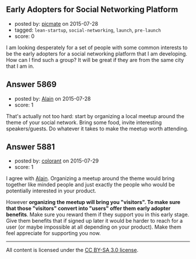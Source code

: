 ## Early Adopters for Social Networking Platform

- posted by: [picmate](https://stackexchange.com/users/268327/picmate) on 2015-07-28
- tagged: `lean-startup`, `social-networking`, `launch`, `pre-launch`
- score: 0

<p>I am looking desperately for a set of people with some common interests to be the early adopters for a social networking platform that I am developing. How can I find such a group? It will be great if they are from the same city that I am in.</p>



## Answer 5869

- posted by: [Alain](https://stackexchange.com/users/21866/alain) on 2015-07-28
- score: 1

<p>That's actually not too hard: start by organizing a local meetup around the theme of your social network. Bring some food, invite interesting speakers/guests. Do whatever it takes to make the meetup worth attending.</p>



## Answer 5881

- posted by: [colorant](https://stackexchange.com/users/6702482/colorant) on 2015-07-29
- score: 1

<p>I agree with <a href="https://startups.stackexchange.com/a/5869/5313">Alain</a>. Organizing a meetup around the theme would bring together like minded people and just exactly the people who would be potentially interested in your product. </p>

<p>However <strong>organizing the meetup will bring you "visitors". To make sure that those "visitors" convert into "users" offer them early adopter benefits</strong>. Make sure you reward them if they support you in this early stage. Give them benefits that if signed up later it would be harder to reach for a user (or maybe impossible at all depending on your product). Make them feel appreciate for supporting you now. </p>




---

All content is licensed under the [CC BY-SA 3.0 license](https://creativecommons.org/licenses/by-sa/3.0/).
